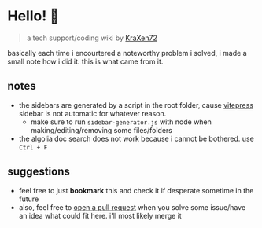 # Hello! 👋
> a tech support/coding wiki by [KraXen72](https://github.com/KraXen72)
  
basically each time i encourtered a noteworthy problem i solved, i made a small note how i did it. this is what came from it.  
## notes
- the sidebars are generated by a script in the root folder, cause [vitepress](https://github.com/vuejs/vitepress) sidebar is not automatic for whatever reason.
  - make sure to run `sidebar-generator.js` with node when making/editing/removing some files/folders
- the algolia doc search does not work because i cannot be bothered. use `Ctrl + F`
## suggestions
- feel free to just **bookmark** this and check it if desperate sometime in the future
- also, feel free to [open a pull request](https://github.com/KraXen72/tech-support-wiki/pulls) when you solve some issue/have an idea what could fit here. i'll most likely merge it